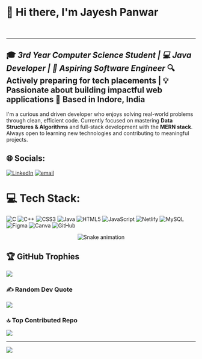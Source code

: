 
# 👋 Hi there, I'm Jayesh Panwar<br><br>

---
🎓 ***3rd Year Computer Science Student** | 💻 **Java  Developer** | 🚀 **Aspiring Software Engineer***
🔍 Actively preparing for tech placements | 💡 Passionate about building impactful web applications
📍 Based in Indore, India
---

I'm a curious and driven developer who enjoys solving real-world problems through clean, efficient code. Currently focused on mastering **Data Structures & Algorithms** and full-stack development with the **MERN stack**. Always open to learning new technologies and contributing to meaningful projects.

## 🌐 Socials:
[![LinkedIn](https://img.shields.io/badge/LinkedIn-%230077B5.svg?logo=linkedin&logoColor=white)](https://linkedin.com/in/www.linkedin.com/in/jayesh-panwar) [![email](https://img.shields.io/badge/Email-D14836?logo=gmail&logoColor=white)](mailto:panwarjayesh2003@gmail.com) 

# 💻 Tech Stack:
![C](https://img.shields.io/badge/c-%2300599C.svg?style=plastic&logo=c&logoColor=white) ![C++](https://img.shields.io/badge/c++-%2300599C.svg?style=plastic&logo=c%2B%2B&logoColor=white) ![CSS3](https://img.shields.io/badge/css3-%231572B6.svg?style=plastic&logo=css3&logoColor=white) ![Java](https://img.shields.io/badge/java-%23ED8B00.svg?style=plastic&logo=openjdk&logoColor=white) ![HTML5](https://img.shields.io/badge/html5-%23E34F26.svg?style=plastic&logo=html5&logoColor=white) ![JavaScript](https://img.shields.io/badge/javascript-%23323330.svg?style=plastic&logo=javascript&logoColor=%23F7DF1E) ![Netlify](https://img.shields.io/badge/netlify-%23000000.svg?style=plastic&logo=netlify&logoColor=#00C7B7) ![MySQL](https://img.shields.io/badge/mysql-4479A1.svg?style=plastic&logo=mysql&logoColor=white) ![Figma](https://img.shields.io/badge/figma-%23F24E1E.svg?style=plastic&logo=figma&logoColor=white) ![Canva](https://img.shields.io/badge/Canva-%2300C4CC.svg?style=plastic&logo=Canva&logoColor=white) ![GitHub](https://img.shields.io/badge/github-%23121011.svg?style=plastic&logo=github&logoColor=white)

<div align="center">
  <img src="https://profile-readme-generator.com/assets/snake.svg" alt="Snake animation" />
</div>

## 🏆 GitHub Trophies
![](https://github-profile-trophy.vercel.app/?username=jayeshpanwar&theme=calm_pink&no-frame=false&no-bg=true&margin-w=4)

### ✍️ Random Dev Quote
![](https://quotes-github-readme.vercel.app/api?type=horizontal&theme=dark)

### 🔝 Top Contributed Repo
![](https://github-contributor-stats.vercel.app/api?username=jayeshpanwar&limit=5&theme=shadow_green&combine_all_yearly_contributions=true)

---
[![](https://visitcount.itsvg.in/api?id=jayeshpanwar&icon=5&color=5)](https://visitcount.itsvg.in)

<!-- Proudly created with GPRM ( https://gprm.itsvg.in ) -->
